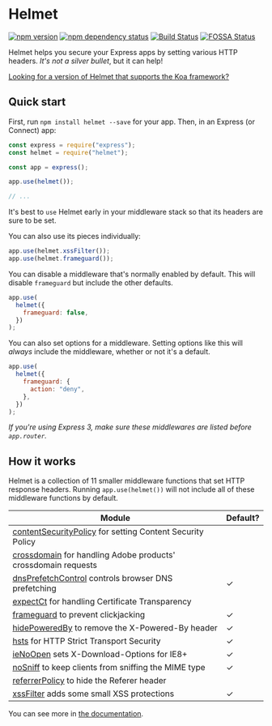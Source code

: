 # Helmet

[![npm version](https://badge.fury.io/js/helmet.svg)](http://badge.fury.io/js/helmet)
[![npm dependency status](https://david-dm.org/helmetjs/helmet.svg)](https://david-dm.org/helmetjs/helmet)
[![Build Status](https://travis-ci.org/helmetjs/helmet.svg?branch=master)](https://travis-ci.org/helmetjs/helmet)
[![FOSSA Status](https://app.fossa.io/api/projects/git%2Bhttps%3A%2F%2Fgithub.com%2Fhelmetjs%2Fhelmet.svg?type=shield)](https://app.fossa.io/projects/git%2Bhttps%3A%2F%2Fgithub.com%2Fhelmetjs%2Fhelmet?ref=badge_shield)

Helmet helps you secure your Express apps by setting various HTTP headers. _It's not a silver bullet_, but it can help!

[Looking for a version of Helmet that supports the Koa framework?](https://github.com/venables/koa-helmet)

## Quick start

First, run `npm install helmet --save` for your app. Then, in an Express (or Connect) app:

```js
const express = require("express");
const helmet = require("helmet");

const app = express();

app.use(helmet());

// ...
```

It's best to `use` Helmet early in your middleware stack so that its headers are sure to be set.

You can also use its pieces individually:

```js
app.use(helmet.xssFilter());
app.use(helmet.frameguard());
```

You can disable a middleware that's normally enabled by default. This will disable `frameguard` but include the other defaults.

```js
app.use(
  helmet({
    frameguard: false,
  })
);
```

You can also set options for a middleware. Setting options like this will _always_ include the middleware, whether or not it's a default.

```js
app.use(
  helmet({
    frameguard: {
      action: "deny",
    },
  })
);
```

_If you're using Express 3, make sure these middlewares are listed before `app.router`._

## How it works

Helmet is a collection of 11 smaller middleware functions that set HTTP response headers. Running `app.use(helmet())` will not include all of these middleware functions by default.

| Module                                                                                                        | Default? |
| ------------------------------------------------------------------------------------------------------------- | -------- |
| [contentSecurityPolicy](https://helmetjs.github.io/docs/csp/) for setting Content Security Policy             |          |
| [crossdomain](https://helmetjs.github.io/docs/crossdomain/) for handling Adobe products' crossdomain requests |          |
| [dnsPrefetchControl](https://helmetjs.github.io/docs/dns-prefetch-control) controls browser DNS prefetching   | ✓        |
| [expectCt](https://helmetjs.github.io/docs/expect-ct/) for handling Certificate Transparency                  |          |
| [frameguard](https://helmetjs.github.io/docs/frameguard/) to prevent clickjacking                             | ✓        |
| [hidePoweredBy](https://helmetjs.github.io/docs/hide-powered-by) to remove the X-Powered-By header            | ✓        |
| [hsts](https://helmetjs.github.io/docs/hsts/) for HTTP Strict Transport Security                              | ✓        |
| [ieNoOpen](https://helmetjs.github.io/docs/ienoopen) sets X-Download-Options for IE8+                         | ✓        |
| [noSniff](https://helmetjs.github.io/docs/dont-sniff-mimetype) to keep clients from sniffing the MIME type    | ✓        |
| [referrerPolicy](https://helmetjs.github.io/docs/referrer-policy) to hide the Referer header                  |          |
| [xssFilter](https://helmetjs.github.io/docs/xss-filter) adds some small XSS protections                       | ✓        |

You can see more in [the documentation](https://helmetjs.github.io/docs/).
